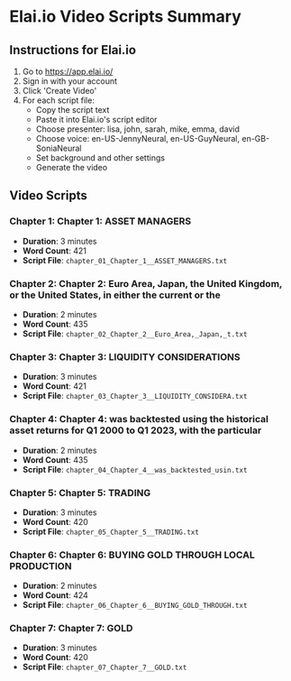 # Elai.io Video Scripts Summary

## Instructions for Elai.io

1. Go to https://app.elai.io/
2. Sign in with your account
3. Click 'Create Video'
4. For each script file:
   - Copy the script text
   - Paste it into Elai.io's script editor
   - Choose presenter: lisa, john, sarah, mike, emma, david
   - Choose voice: en-US-JennyNeural, en-US-GuyNeural, en-GB-SoniaNeural
   - Set background and other settings
   - Generate the video

## Video Scripts

### Chapter 1: Chapter 1: ASSET MANAGERS
- **Duration**: 3 minutes
- **Word Count**: 421
- **Script File**: `chapter_01_Chapter_1__ASSET_MANAGERS.txt`

### Chapter 2: Chapter 2: Euro Area, Japan, the United Kingdom, or the United States, in either the current or the
- **Duration**: 2 minutes
- **Word Count**: 435
- **Script File**: `chapter_02_Chapter_2__Euro_Area,_Japan,_t.txt`

### Chapter 3: Chapter 3: LIQUIDITY CONSIDERATIONS
- **Duration**: 3 minutes
- **Word Count**: 421
- **Script File**: `chapter_03_Chapter_3__LIQUIDITY_CONSIDERA.txt`

### Chapter 4: Chapter 4: was backtested using the historical asset returns for Q1 2000 to Q1 2023, with the particular
- **Duration**: 2 minutes
- **Word Count**: 435
- **Script File**: `chapter_04_Chapter_4__was_backtested_usin.txt`

### Chapter 5: Chapter 5: TRADING
- **Duration**: 3 minutes
- **Word Count**: 420
- **Script File**: `chapter_05_Chapter_5__TRADING.txt`

### Chapter 6: Chapter 6: BUYING GOLD THROUGH LOCAL PRODUCTION
- **Duration**: 2 minutes
- **Word Count**: 424
- **Script File**: `chapter_06_Chapter_6__BUYING_GOLD_THROUGH.txt`

### Chapter 7: Chapter 7: GOLD
- **Duration**: 3 minutes
- **Word Count**: 420
- **Script File**: `chapter_07_Chapter_7__GOLD.txt`

